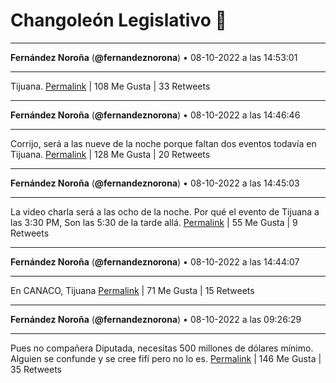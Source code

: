 # Changoleón Legislativo 🙈
*****
**Fernández Noroña** (**@fernandeznorona**) • 08-10-2022 a las 14:53:01
*****
Tijuana.
[Permalink](https://twitter.com/fernandeznorona/status/1578881177741824000) | 108 Me Gusta | 33 Retweets
*****
**Fernández Noroña** (**@fernandeznorona**) • 08-10-2022 a las 14:46:46
*****
Corrijo, será a las nueve de la noche porque faltan dos eventos todavía en Tijuana.
[Permalink](https://twitter.com/fernandeznorona/status/1578879605439868929) | 128 Me Gusta | 20 Retweets
*****
**Fernández Noroña** (**@fernandeznorona**) • 08-10-2022 a las 14:45:03
*****
La video charla será a las ocho de la noche. Por qué el evento de Tijuana a las 3:30 PM, Son las 5:30 de la tarde allá.
[Permalink](https://twitter.com/fernandeznorona/status/1578879172985823232) | 55 Me Gusta | 9 Retweets
*****
**Fernández Noroña** (**@fernandeznorona**) • 08-10-2022 a las 14:44:07
*****
En CANACO, Tijuana
[Permalink](https://twitter.com/fernandeznorona/status/1578878938251923456) | 71 Me Gusta | 15 Retweets
*****
**Fernández Noroña** (**@fernandeznorona**) • 08-10-2022 a las 09:26:29
*****
Pues no compañera Diputada, necesitas 500 millones de dólares mínimo. Alguien se confunde y se cree fifí pero no lo es.
[Permalink](https://twitter.com/fernandeznorona/status/1578799001289527298) | 146 Me Gusta | 35 Retweets